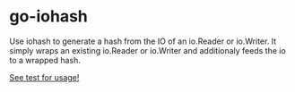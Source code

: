 # go-iohash
Use iohash to generate a hash from the IO of an io.Reader or io.Writer.
It simply wraps an existing io.Reader or io.Writer and additionaly feeds
the io to a wrapped hash.

[See test for usage!](iohash_test.go)
